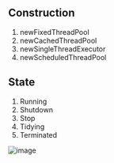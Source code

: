 ## Construction ##

1. newFixedThreadPool
2. newCachedThreadPool
3. newSingleThreadExecutor
4. newScheduledThreadPool

## State ##

1. Running
2. Shutdown
3. Stop
4. Tidying
5. Terminated

![image](https://user-images.githubusercontent.com/30572980/149084743-9078114a-77de-4959-8ecb-b3f3cfb13a12.png)

